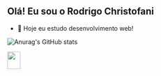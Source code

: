 ## Olá! Eu sou o Rodrigo Christofani


- 🌱 Hoje eu estudo desenvolvimento web!

![Anurag's GitHub stats](https://github-readme-stats.vercel.app/api?username=Christofani&show_icons=true&theme=dark)
<div>
    <img width="30" height="40" src="https://cdn.jsdelivr.net/gh/devicons/devicon/icons/css3/css3-original-wordmark.svg" />
    <img src="" >
  </div>
